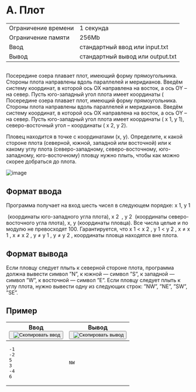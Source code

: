 <h1 class="title">A. Плот</h1><table><tbody><tr class="time-limit"><td class="property-title">Ограничение времени</td><td>1&nbsp;секунда</td></tr><tr class="memory-limit"><td class="property-title">Ограничение памяти</td><td>256Mb</td></tr><tr class="input-file"><td class="property-title">Ввод</td><td colspan="1">стандартный ввод или input.txt</td></tr><tr class="output-file"><td class="property-title">Вывод</td><td colspan="1">стандартный вывод или output.txt</td></tr></tbody></table></div><h2></h2><div class="legend"><p>Посередине озера плавает плот, имеющий форму прямоугольника. Стороны плота направлены вдоль параллелей и меридианов. Введём систему координат, в которой ось OX направлена на восток, а ось ОY – на север. Пусть юго-западный угол плота имеет координаты (<span class="math inline"><span class="katex"><span class="katex-mathml">
    Посередине озера плавает плот, имеющий форму прямоугольника. Стороны плота направлены вдоль параллелей и меридианов. Введём систему координат, в которой ось OX направлена на восток, а ось ОY – на север. Пусть юго-западный угол плота имеет координаты (
x
1
​
 , 
y
1
​
 ), северо-восточный угол – координаты (
x
2
​
 , 
y
2
​
 ).

Пловец находится в точке с координатами (x, y). Определите, к какой стороне плота (северной, южной, западной или восточной) или к какому углу плота (северо-западному, северо-восточному, юго-западному, юго-восточному) пловцу нужно плыть, чтобы как можно скорее добраться до плота.
<p><img src="https://contest-problem-files.s3-private.mds.yandex.net/problems/10000167-13ba-548b-2661-af44a319ec69/files/a1791b28-e3ff-4aeb-9eed-ae1ba9c58c2b?response-content-type=image%2Fpng&X-Amz-Algorithm=AWS4-HMAC-SHA256&X-Amz-Date=20241203T145514Z&X-Amz-SignedHeaders=host&X-Amz-Expires=7200&X-Amz-Credential=V0T1EzqIkxfG5tKj9dfL%2F20241203%2Fus-east-1%2Fs3%2Faws4_request&X-Amz-Signature=bdb81b8ba1cb2f62e24a51c6a5b01ae32a09d5745e6a769916ca2ab9d3132ee6" alt="image"></p>

<h2>Формат ввода</h2>
<div>Программа получает на вход шесть чисел в следующем порядке: 
x
1
​
 , 
y
1

​
  (координаты юго-западного угла плота), 
x
2
​
 , 
y
2
​
  (координаты северо-восточного угла плота), 
x, 
y (координаты пловца). Все числа целые и по модулю не превосходят 100. Гарантируется, что 
x
1
<
x
2
, 
y
1
<
y
2
, 
x
≠
x
1
, 
x
≠
x
2
, 
y
≠
y
1
, 
y
≠
y
2
, координаты пловца находятся вне плота.
</div>

<h2>Формат вывода</h2><div class="output-specification"><p>Если пловцу следует плыть к северной стороне плота, программа должна вывести символ ”N”, к южной&nbsp;— символ ”S”, к западной&nbsp;— символ ”W”, к восточной&nbsp;— символ ”E”. Если пловцу следует плыть к углу плота, нужно вывести одну из следующих строк: ”NW”, ”NE”, ”SW”, ”SE”.</p></div><h2>Пример</h2><table class="sample-tests"><thead><tr><th>Ввод<div class="problem__copy-sample"><button class="button button_theme_pseudo button_size_s button_only-icon_yes problem__copy-button problem__copy-button_type_input i-bem" data-bem="{&quot;button&quot;:{}}" role="button" type="button" title="Скопировать ввод"><span class="button__text">&nbsp;<img class="image button__icon button__icon_role_copy" src="//yastatic.net/lego/_/La6qi18Z8LwgnZdsAr1qy1GwCwo.gif" alt="Скопировать ввод"></span></button></div></th><th>Вывод<div class="problem__copy-sample"><button class="button button_theme_pseudo button_size_s button_only-icon_yes problem__copy-button problem__copy-button_type_output i-bem" data-bem="{&quot;button&quot;:{}}" role="button" type="button" title="Скопировать вывод"><span class="button__text">&nbsp;<img class="image button__icon button__icon_role_copy" src="//yastatic.net/lego/_/La6qi18Z8LwgnZdsAr1qy1GwCwo.gif" alt="Скопировать вывод"></span></button></div></th></tr></thead><tbody><tr><td><pre>-1
-2
5
3
-4
6
</pre></td><td><pre>NW
</pre></td></tr></tbody></table></div></div>
